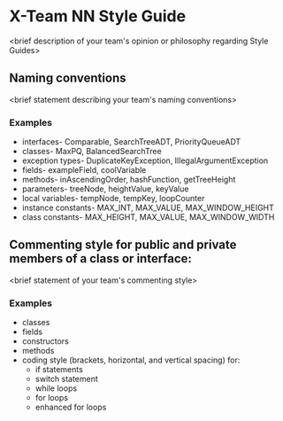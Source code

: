 # X-Team NN Style Guide

<brief description of your team's opinion or philosophy regarding Style Guides>

## Naming conventions

<brief statement describing your team's naming conventions>

### Examples
* interfaces- Comparable, SearchTreeADT, PriorityQueueADT
* classes- MaxPQ, BalancedSearchTree
* exception types- DuplicateKeyException, IllegalArgumentException
* fields- exampleField, coolVariable
* methods- inAscendingOrder, hashFunction, getTreeHeight
* parameters- treeNode, heightValue, keyValue
* local variables- tempNode, tempKey, loopCounter
* instance constants- MAX_INT, MAX_VALUE, MAX_WINDOW_HEIGHT
* class constants- MAX_HEIGHT, MAX_VALUE, MAX_WINDOW_WIDTH

## Commenting style for public and private members of a class or interface:

<brief statement of your team's commenting style>

### Examples

* classes
* fields
* constructors
* methods
* coding style (brackets, horizontal, and vertical spacing) for:
  * if statements
  * switch statement
  * while loops
  * for loops
  * enhanced for loops
